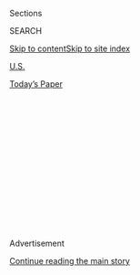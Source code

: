 <div id="app">

<div>

<div>

<div>

<div class="NYTAppHideMasthead css-1q2w90k e1suatyy0">

<div class="section css-ui9rw0 e1suatyy2">

<div class="css-eph4ug er09x8g0">

<div class="css-6n7j50">

</div>

<span class="css-1dv1kvn">Sections</span>

<div class="css-10488qs">

<span class="css-1dv1kvn">SEARCH</span>

</div>

[Skip to content](#site-content)[Skip to site
index](#site-index)

</div>

<div id="masthead-section-label" class="css-1wr3we4 eaxe0e00">

[U.S.](https://www.nytimes.com/section/us)

</div>

<div class="css-10698na e1huz5gh0">

</div>

</div>

<div id="masthead-bar-one" class="section hasLinks css-15hmgas e1csuq9d3">

<div class="css-uqyvli e1csuq9d0">

</div>

<div class="css-1uqjmks e1csuq9d1">

</div>

<div class="css-9e9ivx">

[](https://myaccount.nytimes.com/auth/login?response_type=cookie&client_id=vi)

</div>

<div class="css-1bvtpon e1csuq9d2">

[Today’s
Paper](https://www.nytimes.com/section/todayspaper)

</div>

</div>

</div>

</div>

<div data-aria-hidden="false">

<div id="site-content" data-role="main">

<div>

<div class="css-1aor85t" style="opacity:0.000000001;z-index:-1;visibility:hidden">

<div class="css-1hqnpie">

<div class="css-epjblv">

<span class="css-17xtcya">[U.S.](/section/us)</span><span class="css-x15j1o">|</span><span class="css-fwqvlz">As
Russian Money Poured Into Cannabis, Giuliani Allies Scrambled to
Partake</span>

</div>

<div class="css-k008qs">

<div class="css-1iwv8en">

<span class="css-18z7m18"></span>

<div>

</div>

</div>

<span class="css-1n6z4y">https://nyti.ms/2pJZUmG</span>

<div class="css-1705lsu">

<div class="css-4xjgmj">

<div class="css-4skfbu" data-role="toolbar" data-aria-label="Social Media Share buttons, Save button, and Comments Panel with current comment count" data-testid="share-tools">

  - 
  - 
  - 
  - 
    
    <div class="css-6n7j50">
    
    </div>

  - 

</div>

</div>

</div>

</div>

</div>

</div>

<div id="NYT_TOP_BANNER_REGION" class="css-13pd83m">

</div>

<div id="top-wrapper" class="css-1sy8kpn">

<div id="top-slug" class="css-l9onyx">

Advertisement

</div>

[Continue reading the main
story](#after-top)

<div class="ad top-wrapper" style="text-align:center;height:100%;display:block;min-height:250px">

<div id="top" class="place-ad" data-position="top" data-size-key="top">

</div>

</div>

<div id="after-top">

</div>

</div>

<div>

<div id="sponsor-wrapper" class="css-1hyfx7x">

<div id="sponsor-slug" class="css-19vbshk">

Supported by

</div>

[Continue reading the main
story](#after-sponsor)

<div id="sponsor" class="ad sponsor-wrapper" style="text-align:center;height:100%;display:block">

</div>

<div id="after-sponsor">

</div>

</div>

<div class="css-186x18t">

</div>

<div class="css-1vkm6nb ehdk2mb0">

# As Russian Money Poured Into Cannabis, Giuliani Allies Scrambled to Partake

</div>

Russian investors have flocked to the U.S. cannabis industry in recent
years. One venture involving associates of Rudy Giuliani drew the
scrutiny of federal investigators.

<div class="css-79elbk" data-testid="photoviewer-wrapper">

<div class="css-z3e15g" data-testid="photoviewer-wrapper-hidden">

</div>

<div class="css-1a48zt4 ehw59r15" data-testid="photoviewer-children">

![<span class="css-16f3y1r e13ogyst0" data-aria-hidden="true">One of the
nation’s largest cannabis companies, Curaleaf, is led by one of Russia’s
most influential financiers and backed by
another.</span><span class="css-cnj6d5 e1z0qqy90" itemprop="copyrightHolder"><span class="css-1ly73wi e1tej78p0">Credit...</span><span><span>Hans
Pennink/Associated
Press</span></span></span>](https://static01.nyt.com/images/2019/10/18/us/00Russia-Cannabis01/merlin_159576600_29bfe2d7-ae68-4d7e-9f06-6b6906535062-articleLarge.jpg?quality=75&auto=webp&disable=upscale)

</div>

</div>

<div class="css-18e8msd">

<div class="css-vp77d3 epjyd6m0">

<div class="css-1baulvz">

By [<span class="css-1baulvz" itemprop="name">Mike
Baker</span>](https://www.nytimes.com/by/mike-baker) and
[<span class="css-1baulvz last-byline" itemprop="name">William K.
Rashbaum</span>](https://www.nytimes.com/by/william-k-rashbaum)

</div>

</div>

  - 
    
    <div class="css-ld3wwf e16638kd2">
    
    Published Oct. 23, 2019Updated Oct. 24,
    2019
    
    </div>

  - 
    
    <div class="css-4xjgmj">
    
    <div class="css-pvvomx" data-role="toolbar" data-aria-label="Social Media Share buttons, Save button, and Comments Panel with current comment count" data-testid="share-tools">
    
      - 
      - 
      - 
      - 
        
        <div class="css-6n7j50">
        
        </div>
    
      - 
    
    </div>
    
    </div>

</div>

</div>

<div class="section meteredContent css-1r7ky0e" name="articleBody" itemprop="articleBody">

<div class="css-1fanzo5 StoryBodyCompanionColumn">

<div class="css-53u6y8">

SAN FRANCISCO — At a restaurant meeting in California a few years ago,
Brad Hirsch and one of his law clients gathered over a meal with two
potential business partners: Andrey Kukushkin and Andrey Muraviev, an
investor who had flown in from Russia.

Mr. Kukushkin and the Russian financier were hoping Mr. Hirsch could
help them build a stake in the state’s burgeoning cannabis market, Mr.
Hirsch said, and he helped them set up a real estate business that would
cater to marijuana operators. Over the span of just a few years, Mr.
Kukushkin would join or develop cannabis companies around San Francisco,
Sacramento, Los Angeles and Las Vegas, establishing a foothold in
everything from real estate and cultivation to retail and delivery.

There was a reason that people like Mr. Kukushkin, who was born in
Ukraine and later worked at a Russian investment bank, had a unique
opportunity to get in on the ground floor. Federal law still treats
cannabis as an illegal substance, and traditional banks have been wary
of getting involved. Wealthy financiers have moved in to fill the void —
including a growing cast of investors from Russia and former Soviet
Union countries who have helped shape the industry's growth.

One of the nation’s largest cannabis companies, Curaleaf, is led by one
of Russia’s most influential financiers and backed by another, allowing
the company to pursue rapid expansion and hefty acquisitions. Investment
firms have taken their own stakes: A San Francisco-based venture capital
fund run by the Russian tech entrepreneur Pavel Cherkashin, backed
largely by investors from Russia and the former Soviet Union, has put $2
million into Pure Spectrum, a Colorado-based business marketing CBD
products.

</div>

</div>

<div class="css-1fanzo5 StoryBodyCompanionColumn">

<div class="css-53u6y8">

“I think there is a strong fear of missing out back in Russia,” Mr.
Cherkashin said. “It’s one of the most promising and rapidly developing
markets.”

Mr. Kukushkin and some of his business partners appear to have gone a
step further, funneling political contributions to candidates in Nevada
and elsewhere in a way that has [drawn the scrutiny of federal
prosecutors](https://www.nytimes.com/2019/10/10/us/politics/lev-parnas-igor-fruman-arrested-giuliani.html?module=inline).
Earlier this month, a federal [grand jury
indicted](https://int.nyt.com/data/documenthelper/1886-indictment-giuliani-associates/a5dd834e350dc3b860c2/optimized/full.pdf#page=1)
four men, including Mr. Kukushkin, in a scheme to use money from an
unnamed Russian to support politicians who could potentially help them
obtain retail marijuana licenses around the country.

The indictment attracted widespread attention because two of the men
charged are associates of President Trump’s personal lawyer, Rudolph
Giuliani, and worked with Mr. Giuliani in the past to collect
potentially damaging information about targets of interest to Mr. Trump
in Ukraine.

They were accused in a separate scheme to conceal the source of a
$325,000 donation to a pro-Trump super PAC, as well as other political
contributions.

But when it came to Russian money flowing into the United States,
prosecutors focused on its role in the Nevada marijuana business formed
by Mr. Kukushkin and the others. The case illustrates how Mr. Giuliani’s
allies were operating not just to advance the president’s political
interests, but to build a political network of their own that would give
them entree into one of the country’s more promising new industries.

</div>

</div>

<div class="css-1fanzo5 StoryBodyCompanionColumn">

<div class="css-53u6y8">

## Big Investors

The reluctance of traditional banks to touch marijuana financing has
attracted private investors not from just Russia, but from China, Japan,
South America and from around the United States. Mr. Kukushkin,
according to the indictment, said he was trying to disguise the source
of the Nevada venture’s money because of the financier’s “Russian roots
and current political paranoia about it.”

Mr. Kukushkin’s lawyer, Gerald B. Lefcourt, declined to comment on the
case.

Other investors with Russian backgrounds have been public about their
involvement in the cannabis industry, and law enforcement officials do
not appear to have raised questions.

Curaleaf, based in Massachusetts, is led by Boris Jordan, a businessman
born in the United States who went on to build the investment bank
Renaissance Capital in Russia, where he now leads the Sputnik Group,
which has a major private equity division. The company’s other major
individual investor was Andrei Blokh, a Moscow businessman.

In May, Curaleaf announced a $950 million deal to acquire the
Oregon-based Cura Partners in one of the industry’s largest deals ever.
In July, it followed up with an $875 million deal to acquire the
Illinois-based Grassroots Cannabis.

Vedomosti, a Russian business publication, [reported earlier this
year](https://www.vedomosti.ru/business/articles/2019/05/22/802199-na-rinok)
that it had talked with eight investment funds of Russian origin that
were either considering cannabis investments or had already pursued
them.

Some states, including Oregon and Maine, tried to reap
the<span class="css-8l6xbc evw5hdy0"> </span>benefits of a cannabis
industry by requiring that companies be locally controlled. But that has
been a struggle as the industry has pushed for open markets in order to
get access to funding, said Andrew Freedman, who helped the lead the
development of Colorado’s legal cannabis market.

“A lot of these states are trying to keep the money and the ownership
interest within the four corners of the state,” Mr. Freedman said. “It
simply isn’t happening.”

</div>

</div>

<div class="css-1fanzo5 StoryBodyCompanionColumn">

<div class="css-53u6y8">

Federal prosecutors said the Russian money backing the business of Mr.
Kukushkin and others was helping lay the groundwork of a multistate
operation. The Russian partner, according to two people familiar with
the case, was Andrey Muraviev — the man Mr. Kukushkin had brought to the
meeting that day with Mr. Hirsch.

## From Russia to California

</div>

</div>

<div class="css-79elbk" data-testid="photoviewer-wrapper">

<div class="css-z3e15g" data-testid="photoviewer-wrapper-hidden">

</div>

<div class="css-1a48zt4 ehw59r15" data-testid="photoviewer-children">

![<span class="css-16f3y1r e13ogyst0" data-aria-hidden="true"> Andrey
Kukushkin and three others were indicted in a scheme to funnel money to
politicians who could potentially help them obtain retail marijuana
licenses.</span><span class="css-cnj6d5 e1z0qqy90" itemprop="copyrightHolder"><span class="css-1ly73wi e1tej78p0">Credit...</span><span>Kevin
Hagen/Associated
Press</span></span>](https://static01.nyt.com/images/2019/10/18/us/00Russia-Cannabis04/merlin_162871440_3b76aa06-748d-483b-9734-91a07b73c05d-articleLarge.jpg?quality=75&auto=webp&disable=upscale)

</div>

</div>

<div class="css-1fanzo5 StoryBodyCompanionColumn">

<div class="css-53u6y8">

Born in the Ukrainian port city of Odessa when it was still part of the
Soviet Union, Mr. Kukushkin earned degrees at Odessa National
Polytechnic University in engineering and finance in 1992, then worked
in the Russian finance industry.

Even before entering the cannabis world, Mr. Kukushkin, 46, was living a
comfortable life, with photos on Russian social media showing him
vacationing at the elite French resort of Chamonix. Mr. Kukushkin listed
himself as living in Ukraine, Russia and San Francisco.

In 2013, Mr. Kukushkin took up residence in a 1,400 square-foot condo a
few blocks from San Francisco’s financial district.

Mr. Muraviev, meanwhile, was born in Russia and partially educated in
San Francisco. He led a cement company in Russia before starting the
investment company Parus Capital.

Together, their first foray into the cannabis industry appears to have
been in 2015.

Records show that Mr. Kukushkin helped Mr. Muraviev steer a $1 million
investment into a California cannabis management company, Venture Rebel,
which helped run a San Francisco cannabis shop known as MediThrive.
Details of the venture, outlined in a lawsuit filed in San Francisco
County Superior Court, were first reported by [McClatchy
newspapers](https://www.mcclatchydc.com/news/politics-government/article236028683.html)
and [Mother
Jones](https://www.motherjones.com/politics/2019/10/whos-the-secret-russian-in-the-indictment-of-giulianis-pals-we-found-some-clues/).

</div>

</div>

<div class="css-1fanzo5 StoryBodyCompanionColumn">

<div class="css-53u6y8">

Mr. Kukushkin and Mr. Muraviev expanded next into the Sacramento area,
joining up with Mr. Hirsch, the lawyer who met with them in San
Francisco, and his client, Garib Karapetyan. Mr. Hirsch said he lost his
enthusiasm for the partnership when Mr. Kukushkin began to do things
like demanding new terms in the 11th hour of negotiations.

In regulatory applications, another Kukushkin company, Oasis Venture,
proposed a large cannabis cultivation site east of San Francisco,
including a greenhouse that would have 22,000 square feet of cannabis
canopy and a processing facility on an estate with garage space for 12
vehicles and panoramic views of the nearby Alameda County valleys and
foothills.

In the last few months, Mr. Kukushkin has been pursuing a dispensary
license in the Los Angeles area.

Sean Maddocks, a legal consultant who has helped in that effort, said
Mr. Kukushkin approached him last year looking for guidance on where he
could get additional licenses.

He said Mr. Kukushkin never discussed anything like campaign
contributions or any improper effort to get a license.

## Political Contributions

Federal prosecutors have seized on the issue of campaign contributions
in the Nevada case, and that is where Mr. Giuliani’s associates from
Florida entered the marijuana case: Lev Parnas, a native of Ukraine, and
Igor Fruman, originally from Belarus — both now American citizens who
have long lived in Florida — along with David Correia, another South
Florida resident.

In the summer of 2018, according to federal prosecutors, those three men
teamed up with Mr. Kukushkin to develop a multistate cannabis business
strategy.

</div>

</div>

<div class="css-1fanzo5 StoryBodyCompanionColumn">

<div class="css-53u6y8">

Two people familiar with the details of the federal case said the
financier was to be Mr. Muraviev, who did not respond to emails or phone
messages. Both Mr. Fruman’s lawyer, Todd Blanche, and Mr. Correia’s
lawyer, Jeffrey Marcus, declined to comment. The lawyer for Mr. Parnas,
Edward B. MacMahon Jr., did not immediately respond to a request for
comment.

Mr. Correia drafted a document that considered between $1 million and $2
million of potential political donations to help win marijuana retail
licenses in Nevada and elsewhere, according to the indictment. Though
donations from foreign nationals to American political campaigns are
illegal, the indictment says that the Russian arranged two wire
transfers totaling $1 million to Mr. Fruman that were intended at least
in part for political candidates.

Near the end of October 2018, the group apparently realized that the
deadline for getting a license in Nevada had already passed — “unless we
change the rules,” Mr. Kukushkin said, according to the indictment. They
talked about needing the support of a Nevada state candidate.

The indictment does not name the candidate being discussed, but a week
later, records show, Mr. Fruman donated the maximum amount, $10,000, to
both Adam Laxalt and Wesley Duncan. Both Republicans, Mr. Laxalt was the
state’s attorney general running for governor, while Mr. Duncan was
running to succeed Mr. Laxalt.

Mr. Duncan and Mr. Laxalt both said through spokespeople that they were
unaware of any illegal activity and were returning the donations.

If the contributions and support were intended to produce a result, they
failed. Mr. Duncan and Mr. Laxalt both lost their elections.

Mike Baker reported from San Francisco and William K. Rashbaum reported
from New York.

</div>

</div>

<div>

</div>

</div>

<div>

</div>

<div>

</div>

<div>

</div>

<div>

<div id="bottom-wrapper" class="css-1ede5it">

<div id="bottom-slug" class="css-l9onyx">

Advertisement

</div>

[Continue reading the main
story](#after-bottom)

<div id="bottom" class="ad bottom-wrapper" style="text-align:center;height:100%;display:block;min-height:90px">

</div>

<div id="after-bottom">

</div>

</div>

</div>

</div>

</div>

## Site Index

<div>

</div>

## Site Information Navigation

  - [© <span>2020</span> <span>The New York Times
    Company</span>](https://help.nytimes.com/hc/en-us/articles/115014792127-Copyright-notice)

<!-- end list -->

  - [NYTCo](https://www.nytco.com/)
  - [Contact
    Us](https://help.nytimes.com/hc/en-us/articles/115015385887-Contact-Us)
  - [Work with us](https://www.nytco.com/careers/)
  - [Advertise](https://nytmediakit.com/)
  - [T Brand Studio](http://www.tbrandstudio.com/)
  - [Your Ad
    Choices](https://www.nytimes.com/privacy/cookie-policy#how-do-i-manage-trackers)
  - [Privacy](https://www.nytimes.com/privacy)
  - [Terms of
    Service](https://help.nytimes.com/hc/en-us/articles/115014893428-Terms-of-service)
  - [Terms of
    Sale](https://help.nytimes.com/hc/en-us/articles/115014893968-Terms-of-sale)
  - [Site
    Map](https://spiderbites.nytimes.com)
  - [Help](https://help.nytimes.com/hc/en-us)
  - [Subscriptions](https://www.nytimes.com/subscription?campaignId=37WXW)

</div>

</div>

</div>

</div>
